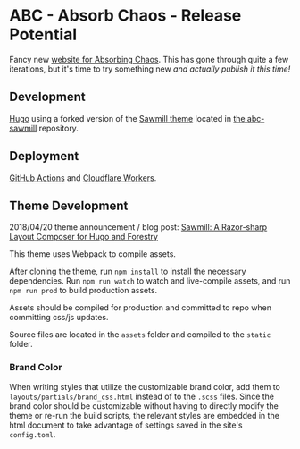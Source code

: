 # ABC - Absorb Chaos - Release Potential

Fancy new [website for Absorbing Chaos](https://absorbingchaos.com). This has gone through quite a few iterations, but it's time to try something new *and actually publish it this time!*

## Development

[Hugo](https://gohugo.io/) using a forked version of the [Sawmill theme](https://github.com/forestryio/sawmill) located in [the abc-sawmill](https://github.com/AbsorbingChaos/abc-sawmill) repository.

## Deployment

[GitHub Actions](https://github.com/features/actions) and [Cloudflare Workers](https://workers.cloudflare.com/).

## Theme Development

2018/04/20 theme announcement / blog post: [Sawmill: A Razor-sharp Layout Composer for Hugo and Forestry](https://forestry.io/blog/sawmill-layout-composer-for-hugo-and-forestry/#/)

This theme uses Webpack to compile assets.

After cloning the theme, run `npm install` to install the necessary dependencies. Run `npm run watch` to watch and live-compile assets, and run `npm run prod` to build production assets.

Assets should be compiled for production and committed to repo when committing css/js updates.

Source files are located in the `assets` folder and compiled to the `static` folder.

### Brand Color

When writing styles that utilize the customizable brand color, add them to `layouts/partials/brand_css.html` instead of to the `.scss` files. Since the brand color should be customizable without having to directly modify the theme or re-run the build scripts, the relevant styles are embedded in the html document to take advantage of settings saved in the site's `config.toml`.
